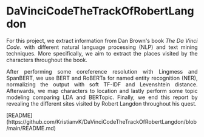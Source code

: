 # DaVinciCodeTheTrackOfRobertLangdon

<p align="justify"> For this project, we extract information from Dan Brown's book <em>The Da Vinci Code</em>. with different natural language processing (NLP) and text mining techniques. More specifically, we aim to extract the places visited by the characters throughout the book.</p>

<p align="justify">
After performing some coreference resolution with Lingmess and SpanBERT, we use BERT and RoBERTa for named entity recognition (NER), normalizing the output with soft TF-IDF and Levenshtein distance. Afterwards, we map characters to location and lastly perform some topic modeling comparing LDA and BERTopic. Finally, we end this report by revealing the different sites visited by Robert Langdon throughout his quest.
</p>
[README](https://github.com/KristianvK/DaVinciCodeTheTrackOfRobertLangdon/blob/main/README.md)
